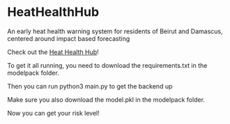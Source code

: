 # HeatHealthHub
An early heat health warning system for residents of Beirut and Damascus, centered around impact based forecasting

Check out the [Heat Health Hub](https://nimraonline.github.io/HeatHealthHub/)!


To get it all running, you need to download the requirements.txt in the modelpack folder. 

Then you can run python3 main.py to get the backend up

Make sure you also download the model.pkl in the modelpack folder.

Now you can get your risk level!

